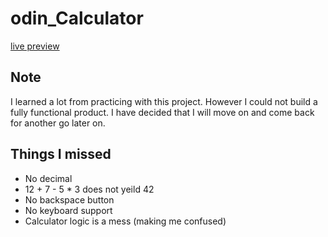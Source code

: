# odin_Calculator
[live preview](https://ashluchowa.github.io/odin_Calculator/)

## Note
I learned a lot from practicing with this project. However I could not build a fully functional product. I have decided that I will move on and come back for another go later on.

## Things I missed
- No decimal
- 12 + 7 - 5 * 3 does not yeild 42
- No backspace button
- No keyboard support
- Calculator logic is a mess (making me confused)

